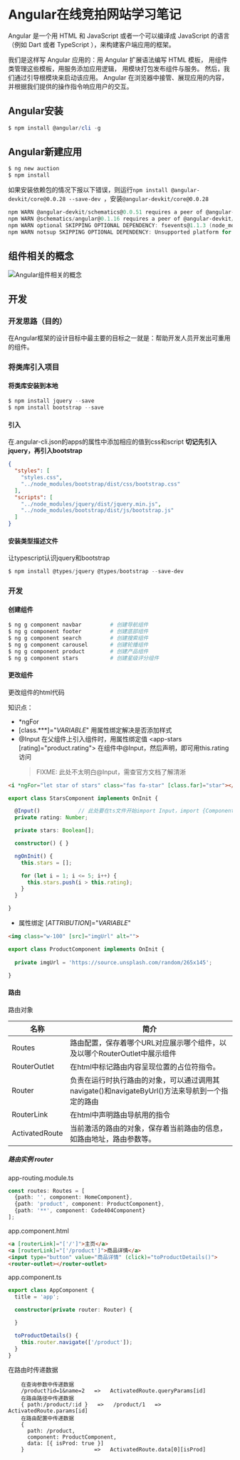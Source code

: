 # Angular在线竞拍网站学习笔记

Angular 是一个用 HTML 和 JavaScript 或者一个可以编译成 JavaScript 的语言（例如 Dart 或者 TypeScript ），来构建客户端应用的框架。

我们是这样写 Angular 应用的：用 Angular 扩展语法编写 HTML 模板， 用组件类管理这些模板，用服务添加应用逻辑， 用模块打包发布组件与服务。
然后，我们通过引导根模块来启动该应用。 Angular 在浏览器中接管、展现应用的内容，并根据我们提供的操作指令响应用户的交互。

## Angular安装
```powershell
$ npm install @angular/cli -g
```

## Angular新建应用
```powershell
$ ng new auction
$ npm install
```
如果安装依赖包的情况下报以下错误，则运行`npm install @angular-devkit/core@0.0.28 --save-dev
`，安装`@angular-devkit/core@0.0.28`
```powershell
npm WARN @angular-devkit/schematics@0.0.51 requires a peer of @angular-devkit/core@0.0.28 but none was installed.
npm WARN @schematics/angular@0.1.16 requires a peer of @angular-devkit/core@0.0.28 but none was installed.
npm WARN optional SKIPPING OPTIONAL DEPENDENCY: fsevents@1.1.3 (node_modules\fsevents):
npm WARN notsup SKIPPING OPTIONAL DEPENDENCY: Unsupported platform for fsevents@1.1.3: wanted {"os":"darwin","arch":"any"} (current: {"os":"win32","arch":"x64"})
```

## 组件相关的概念
![Angular组件相关的概念](https://s1.ax2x.com/2018/01/23/sJPgN.png)

## 开发
### 开发思路（目的）
在Angular框架的设计目标中最主要的目标之一就是：帮助开发人员开发出可重用的组件。

### 将类库引入项目
#### 将类库安装到本地
```powershell
$ npm install jquery --save
$ npm install bootstrap --save
```

#### 引入
在.angular-cli.json的apps的属性中添加相应的值到css和script
**切记先引入jquery，再引入bootstrap**
```json
{
  "styles": [
    "styles.css",
    "../node_modules/bootstrap/dist/css/bootstrap.css"
  ],
  "scripts": [
    "../node_modules/jquery/dist/jquery.min.js",
    "../node_modules/bootstrap/dist/js/bootstrap.js"
  ]
}
```

#### 安装类型描述文件
让typescript认识jquery和bootstrap
```powershell
$ npm install @types/jquery @types/bootstrap --save-dev
```

### 开发
#### 创建组件
```powershell
$ ng g component navbar         # 创建导航组件
$ ng g component footer         # 创建底部组件
$ ng g component search         # 创建搜索组件
$ ng g component carousel       # 创建轮播组件
$ ng g component product        # 创建产品组件
$ ng g component stars          # 创建星级评分组件
```

#### 更改组件
更改组件的html代码

知识点：  
- *ngFor
- [class.***]="*VARIABLE*" 用属性绑定解决是否添加样式
- @Input 
    在父组件上引入组件时，用属性绑定值 <app-stars [rating]="product.rating"></app-stars>
    在组件中@Input，然后声明，即可用this.rating访问
    > FIXME: 此处不太明白@Input，需查官方文档了解清淅
```html
<i *ngFor="let star of stars" class="fas fa-star" [class.far]="star"></i>
```

```typescript
export class StarsComponent implements OnInit {

  @Input()            // 此处要在ts文件开始import Input，import {Component, Input, OnInit} from '@angular/core';
  private rating: Number;

  private stars: Boolean[];

  constructor() { }

  ngOnInit() {
    this.stars = [];

    for (let i = 1; i <= 5; i++) {
      this.stars.push(i > this.rating);
    }
  }

}
```

- 属性绑定 [*ATTRIBUTION*]="*VARIABLE*"
```html
<img class="w-100" [src]="imgUrl" alt="">
```

```typescript
export class ProductComponent implements OnInit {
  
  private imgUrl = 'https://source.unsplash.com/random/265x145';

}
```

#### 路由
路由对象

| 名称 | 简介 |
|----|----|
| Routes | 路由配置，保存着哪个URL对应展示哪个组件，以及以哪个RouterOutlet中展示组件 |
| RouterOutlet | 在html中标记路由内容呈现位置的占位符指令。 |
| Router | 负责在运行时执行路由的对象，可以通过调用其navigate()和navigateByUrl()方法来导航到一个指定的路由 |
| RouterLink | 在html中声明路由导航用的指令 |
| ActivatedRoute | 当前激活的路由的对象，保存着当前路由的信息，如路由地址，路由参数等。 |

##### 路由实例 router
app-routing.module.ts
```typescript
const routes: Routes = [
  {path: '', component: HomeComponent},
  {path: 'product', component: ProductComponent},
  {path: '**', component: Code404Component}
];
```

app.component.html
```html
<a [routerLink]="['/']">主页</a>
<a [routerLink]="['/product']">商品详情</a>
<input type="button" value="商品详情" (click)="toProductDetails()">
<router-outlet></router-outlet>
```


app.component.ts
```typescript
export class AppComponent {
  title = 'app';

  constructor(private router: Router) {

  }

  toProductDetails() {
    this.router.navigate(['/product']);
  }
}
```

在路由时传递数据

        在查询参数中传递数据
        /product?id=1&name=2   =>   ActivatedRoute.queryParams[id]
        在路由路径中传递数据
        { path:/product/:id }   =>   /product/1   =>   ActivatedRoute.params[id]
        在路由配置中传递数据
        {
          path: /product,
          component: ProductComponent,
          data: [{ isProd: true }]
        }                      =>   ActivatedRoute.data[0][isProd]
